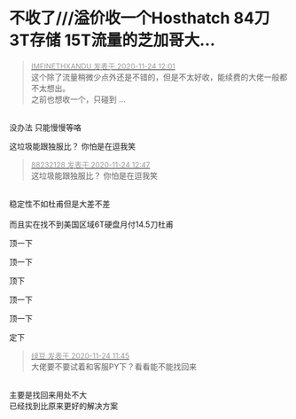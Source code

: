 # 不收了///溢价收一个Hosthatch 84刀 3T存储 15T流量的芝加哥大...


<div class="quote"><blockquote><font size="2"><a href="https://www.hostloc.com/forum.php?mod=redirect&amp;goto=findpost&amp;pid=9506530&amp;ptid=770556" target="_blank"><font color="#999999">IMFINETHXANDU 发表于 2020-11-24 12:01</font></a></font><br />
这个除了流量稍微少点外还是不错的，但是不太好收，能续费的大佬一般都不太想出。<br />
之前也想收一个，只碰到 ...</blockquote></div><br />
没办法 只能慢慢等咯

这垃圾能跟独服比？ 你怕是在逗我笑<img src="static/image/smiley/yct/011.gif" smilieid="33" border="0" alt="" />

<div class="quote"><blockquote><font size="2"><a href="https://www.hostloc.com/forum.php?mod=redirect&amp;goto=findpost&amp;pid=9506824&amp;ptid=770556" target="_blank"><font color="#999999">88232128 发表于 2020-11-24 12:47</font></a></font><br />
这垃圾能跟独服比？ 你怕是在逗我笑</blockquote></div><br />
稳定性不如杜甫但是大差不差<br />
<br />
而且实在找不到美国区域6T硬盘月付14.5刀杜甫

顶一下

顶一下

顶下

顶一下

顶一下

定下

<div class="quote"><blockquote><font size="2"><a href="https://www.hostloc.com/forum.php?mod=redirect&amp;goto=findpost&amp;pid=9506451&amp;ptid=770556" target="_blank"><font color="#999999">绿豆 发表于 2020-11-24 11:45</font></a></font><br />
大佬要不要试着和客服PY下？看看能不能找回来</blockquote></div><br />
主要是找回来用处不大<br />
已经找到比原来更好的解决方案
